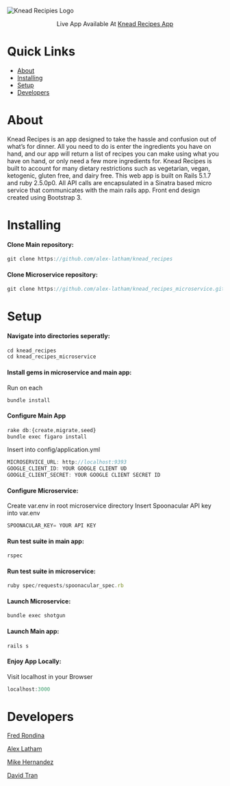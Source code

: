
![Knead Recipies Logo](https://i.imgur.com/QFrJuy4.png)

 
<p align="center">
 Live App Available At
  <a href="https://knead-recipes.herokuapp.com">Knead Recipes App</a>
 </p>
 
# Quick Links

- [About](#about)
- [Installing](#Installing)
- [Setup](#Setup)
- [Developers](#developers)


# About
Knead Recipes is an app designed to take the hassle and confusion out of what’s for dinner. All you need to do is enter the ingredients you have on hand, and our app will return a list of recipes you can make using what you have on hand, or only need a few more ingredients for. Knead Recipes is built to account for many dietary restrictions such as vegetarian, vegan, ketogenic, gluten free, and dairy free. This web app is built on Rails 5.1.7 and ruby 2.5.0p0. All API calls are encapsulated in a Sinatra based micro service that communicates with the main rails app. Front end design created using Bootstrap 3.

# Installing
#### Clone Main repository:
```javascript
git clone https://github.com/alex-latham/knead_recipes
```
#### Clone Microservice repository:
```javascript
git clone https://github.com/alex-latham/knead_recipes_microservice.git
```
# Setup
#### Navigate into directories seperatly:
```javascript
cd knead_recipes
cd knead_recipes_microservice
```
#### Install gems in microservice and main app:
Run on each
```javascript
bundle install
```
#### Configure Main App
```javascript
rake db:{create,migrate,seed}
bundle exec figaro install
```

Insert into config/application.yml
```javascript
MICROSERVICE_URL: http://localhost:9393
GOOGLE_CLIENT_ID: YOUR GOOGLE CLIENT UD
GOOGLE_CLIENT_SECRET: YOUR GOOGLE CLIENT SECRET ID
```
#### Configure Microservice:
Create var.env in root microservice directory
Insert Spoonacular API key into var.env
```javascript
SPOONACULAR_KEY= YOUR API KEY
```
#### Run test suite in main app:
```javascript
rspec
```
#### Run test suite in microservice:
```javascript
ruby spec/requests/spoonacular_spec.rb
```
#### Launch Microservice:
```javascript
bundle exec shotgun
```
#### Launch Main app:
```javascript
rails s
```
#### Enjoy App Locally:
Visit localhost in your Browser
```javascript
localhost:3000
```

# Developers
<p>
  <a href="https://github.com/fredrondina96">Fred Rondina</a>
 </p>
 <p>
  <a href="https://github.com/alex-latham">Alex Latham</a>
 </p>
 <p>
  <a href="https://github.com/mikez321">Mike Hernandez</a>
 </p>
 <p>
  <a href="https://github.com/DavidTTran">David Tran</a>
 </p>



